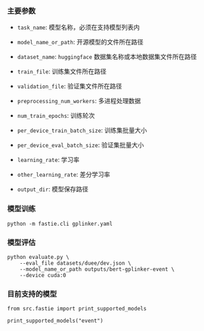 ### 主要参数

+ `task_name`: 模型名称，必须在支持模型列表内


+ `model_name_or_path`: 开源模型的文件所在路径


+ `dataset_name`: `huggingface` 数据集名称或本地数据集文件所在路径


+ `train_file`: 训练集文件所在路径


+ `validation_file`: 验证集文件所在路径


+ `preprocessing_num_workers`: 多进程处理数据


+ `num_train_epochs`: 训练轮次


+ `per_device_train_batch_size`: 训练集批量大小


+ `per_device_eval_batch_size`: 验证集批量大小


+ `learning_rate`: 学习率


+ `other_learning_rate`: 差分学习率


+ `output_dir`: 模型保存路径


### 模型训练

```shell
python -m fastie.cli gplinker.yaml
```


### 模型评估

```shell
python evaluate.py \
    --eval_file datasets/duee/dev.json \
    --model_name_or_path outputs/bert-gplinker-event \
    --device cuda:0
```

### 目前支持的模型

```shell
from src.fastie import print_supported_models

print_supported_models("event")
```
